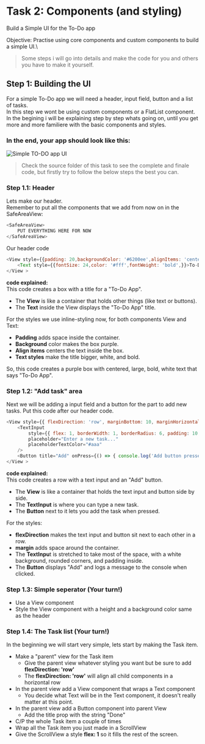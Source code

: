 # Task 2: Components (and styling)

Build a Simple UI for the To-Do app

Objective: Practise using core components and custom components to build a simple UI.\

> Some steps i will go into details and make the code for you and others you have to make it yourself.

## Step 1: Building the UI
For a simple To-Do app we will need a header, input field, button and a list of tasks.\
In this step we wont be using custom components or a FlatList component.\
In the begining i will be explaining step by step whats going on, until you get more and more familiere with the basic components and styles.

### In the end, your app should look like this:

![Simple TO-DO app UI](https://i.ibb.co/Sd2dLGm/Simulator-Screenshot-i-Phone-15-2024-09-25-at-09-44-41.png)

> Check the source folder of this task to see the complete and finale code, but firstly try to follow the below steps the best you can.

### Step 1.1: Header
Lets make our header.\
Remember to put all the components that we add from now on in the SafeAreaView:
```js
<SafeAreaView>
    PUT EVERYTHING HERE FOR NOW
</SafeAreaView>
```
Our header code
```js
<View style={{padding: 20,backgroundColor: '#6200ee',alignItems: 'center',marginBottom: 10,}} >
    <Text style={{fontSize: 24,color: '#fff',fontWeight: 'bold',}}>To-Do App</Text>
</View >
```
**code explained:**\
This code creates a box with a title for a "To-Do App".

- The **View** is like a container that holds other things (like text or buttons).
- The **Text** inside the View displays the "To-Do App" title.

For the styles we use inline-styling now, for both components View and Text:
- **Padding** adds space inside the container.
- **Background** color makes the box purple.
- **Align items** centers the text inside the box.
- **Text styles** make the title bigger, white, and bold.

So, this code creates a purple box with centered, large, bold, white text that says "To-Do App".

### Step 1.2: "Add task" area
Next we will be adding a input field and a button for the part to add new tasks.
Put this code after our header code.
```js
<View style={{ flexDirection: 'row', marginBottom: 10, marginHorizontal: 16 }}>
    <TextInput
        style={{ flex: 1, borderWidth: 1, borderRadius: 6, padding: 10, backgroundColor: '#fff' }}
        placeholder="Enter a new task..."
        placeholderTextColor="#aaa"
    />
    <Button title="Add" onPress={() => { console.log('Add button pressed') }} />
</View >
```
**code explained:**\
This code creates a row with a text input and an "Add" button.

- The **View** is like a container that holds the text input and button side by side.
- The **TextInput** is where you can type a new task.
- The **Button** next to it lets you add the task when pressed.

For the styles:

- **flexDirection** makes the text input and button sit next to each other in a row.
- **margin** adds space around the container.
- The **TextInpu**t is stretched to take most of the space, with a white background, rounded corners, and padding inside.
- The **Button** displays "Add" and logs a message to the console when clicked.


### Step 1.3: Simple seperator (Your turn!)
- Use a View component
- Style the View component with a height and a background color same as the header

### Step 1.4: The Task list (Your turn!)
In the beginning we will start very simple, lets start by making the Task item.
- Make a "parent" view for the Task item
    - Give the parent view whatever styling you want but be sure to add **flexDirection: 'row'**
    - The **flexDirection: 'row'** will align all child components in a horizontal row 
- In the parent view add a View component that wraps a Text component
    - You decide what Text will be in the Text component, it doesn't really matter at this point.
- In the parent view add a Button component into parent View
    - Add the title prop with the string "Done"
- C/P the whole Task item a couple of times
- Wrap all the Task item you just made in a ScrollView
- Give the ScrollView a style **flex: 1** so it fills the rest of the screen.

